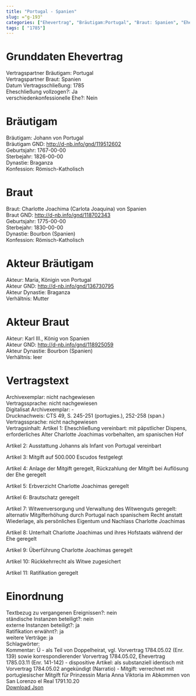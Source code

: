 ```yaml
---
title: "Portugal - Spanien"
slug: ="g-193"
categories: ["Ehevertrag", "Bräutigam:Portugal", "Braut: Spanien", "Eheschließung vollzogen?:Ja", "verschiedenkonfessionelle Ehe?:Nein", "Dynastie Bräutigam:Braganza", "Akteur Bräutigam:Maria, Königin von Portugal", "Akteur Braut:Karl III., König von Spanien", "Textbezug?:nein", "Ständisch?:nein", "Ratifikation?:ja", "Sonstiges?:ja", "Bräutigam:Portugal", "Braut: Spanien"]
tags: [ "1785"]
---
```

<!--more-->

# Grunddaten Ehevertrag

Vertragspartner Bräutigam: Portugal<br>
Vertragspartner Braut: Spanien<br>
Datum Vertragsschließung: 1785<br>
Eheschließung vollzogen?: Ja<br>
verschiedenkonfessionelle Ehe?: Nein<br>
# Bräutigam

Bräutigam: Johann von Portugal<br>
Bräutigam GND: http://d-nb.info/gnd/119512602<br>
Geburtsjahr: 1767-00-00<br>
Sterbejahr: 1826-00-00<br>
Dynastie: Braganza<br>
Konfession: Römisch-Katholisch<br>
# Braut

Braut: Charlotte Joachima (Carlota Joaquina) von Spanien<br>
Braut GND: http://d-nb.info/gnd/118702343<br>
Geburtsjahr: 1775-00-00<br>
Sterbejahr: 1830-00-00<br>
Dynastie: Bourbon (Spanien)<br>
Konfession: Römisch-Katholisch<br>
# Akteur Bräutigam

Akteur: Maria, Königin von Portugal<br>
Akteur GND: http://d-nb.info/gnd/136730795<br>
Akteur Dynastie: Braganza<br>
Verhältnis: Mutter<br>
# Akteur Braut

Akteur: Karl III., König von Spanien<br>
Akteur GND: http://d-nb.info/gnd/118925059<br>
Akteur Dynastie: Bourbon (Spanien)<br>
Verhältnis: leer<br>
# Vertragstext

Archivexemplar: nicht nachgewiesen<br>
Vertragssprache: nicht nachgewiesen<br>
Digitalisat Archivexemplar: -<br>
Drucknachweis: CTS 49, S. 245-251 (portugies.), 252-258 (span.)<br>
Vertragssprache: nicht nachgewiesen<br>
Vertragsinhalt: Artikel 1: Eheschließung vereinbart: mit päpstlicher Dispens, erforderliches Alter Charlotte Joachimas vorbehalten, am spanischen Hof

Artikel 2: Ausstattung Johanns als Infant von Portugal vereinbart

Artikel 3: Mitgift auf 500.000 Escudos festgelegt

Artikel 4: Anlage der Mitgift geregelt, Rückzahlung der Mitgift bei Auflösung der Ehe geregelt

Artikel 5: Erbverzicht Charlotte Joachimas geregelt

Artikel 6: Brautschatz geregelt

Artikel 7: Witwenversorgung und Verwaltung des Witwenguts geregelt: alternativ Mitgifterhöhung durch Portugal nach spanischem Recht anstatt Wiederlage, als persönliches Eigentum und Nachlass Charlotte Joachimas

Artikel 8: Unterhalt Charlotte Joachimas und ihres Hofstaats während der Ehe geregelt

Artikel 9: Überführung Charlotte Joachimas geregelt

Artikel 10: Rückkehrrecht als Witwe zugesichert

Artikel 11: Ratifikation geregelt<br>
# Einordnung

Textbezug zu vergangenen Ereignissen?: nein<br>
ständische Instanzen beteiligt?: nein<br>
externe Instanzen beteiligt?: ja<br>
Ratifikation erwähnt?: ja<br>
weitere Verträge: ja<br>
Schlagwörter: <br>
Kommentar: Ü - als Teil von Doppelheirat, vgl. Vorvertrag 1784.05.02 (Enr. 139) sowie korrespondierender Vorvertrag 1784.05.02, Ehevertrag 1785.03.11 (Enr. 141-142) - dispositive Artikel: als substanziell identisch mit Vorvertrag 1784.05.02 angekündigt (Narratio) - Mitgift: verrechnet mit portugiesischer Mitgift für Prinzessin Maria Anna Viktoria im Abkommen von San Lorenzo el Real 1791.10.20<br>
[Download Json](/vertraege/vertrag-193.json)